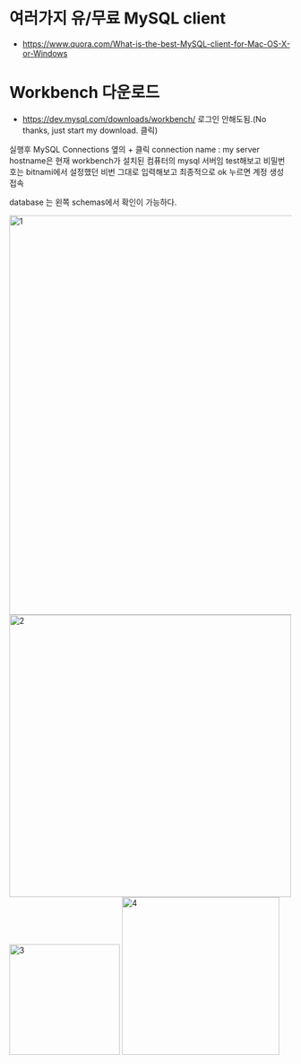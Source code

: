# 여러가지 유/무료 MySQL client
- https://www.quora.com/What-is-the-best-MySQL-client-for-Mac-OS-X-or-Windows

# Workbench 다운로드
- https://dev.mysql.com/downloads/workbench/    로그인 안해도됨.(No thanks, just start my download. 클릭)

실행후 MySQL Connections 옆의 + 클릭
connection name : my server
hostname은 현재 workbench가 설치된 컴퓨터의 mysql 서버임
test해보고 비밀번호는 bitnami에서 설정했던 비번 그대로 입력해보고 최종적으로 ok 누르면 계정 생성
접속

database 는 왼쪽 schemas에서 확인이 가능하다.

<div>
<img width="712" alt="1" src="https://user-images.githubusercontent.com/34879309/71427383-7f250200-26fb-11ea-8d53-51fa5db11b4d.PNG">
<img width="503" alt="2" src="https://user-images.githubusercontent.com/34879309/71427392-92d06880-26fb-11ea-85be-6a858d7bfce9.PNG">
<img width="197" alt="3" src="https://user-images.githubusercontent.com/34879309/71427393-949a2c00-26fb-11ea-84e3-5bd0b75e3c1e.PNG">
<img width="281" alt="4" src="https://user-images.githubusercontent.com/34879309/71427394-9532c280-26fb-11ea-994f-edf5e9389630.PNG">
</div>
